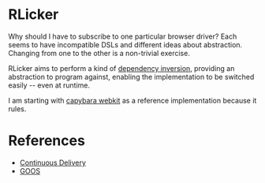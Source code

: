 # RLicker

Why should I have to subscribe to one particular browser driver? Each seems to have incompatible DSLs and different ideas about abstraction. Changing from one to the other is a non-trivial exercise. 

RLicker aims to perform a kind of [dependency inversion](http://www.objectmentor.com/resources/articles/Principles_and_Patterns.pdf), providing an abstraction to program against, enabling the implementation to be switched easily -- even at runtime. 

I am starting with [capybara webkit](https://github.com/thoughtbot/capybara-webkit) as a reference implementation because it rules.

# References
* [Continuous Delivery](http://martinfowler.com/books.html#continuousDelivery)
* [GOOS](http://www.growing-object-oriented-software.com)